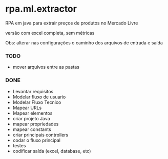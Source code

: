 # rpa.ml.extractor
RPA em java para extrair preços de produtos no Mercado Livre

versão com excel completa, sem métricas

Obs: alterar nas configurações o caminho dos arquivos de entrada e saída

### TODO
 - mover arquivos entre as pastas

### DONE
 - Levantar requisitos
 - Modelar fluxo de usuario
 - Modelar Fluxo Tecnico
 - Mapear URLs
 - Mapear elementos
 - criar projeto Java
 - mapear propriedades
 - mapear constants
 - criar principais controllers
 - codar o fluxo principal
 - testes
 - codificar saída (excel, database, etc)